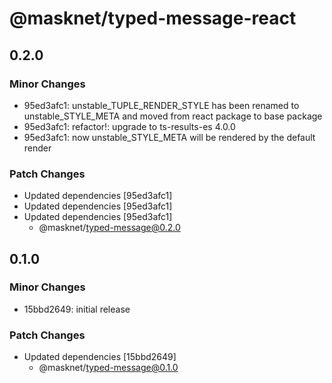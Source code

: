 # @masknet/typed-message-react

## 0.2.0

### Minor Changes

- 95ed3afc1: unstable_TUPLE_RENDER_STYLE has been renamed to unstable_STYLE_META and moved from react package to base package
- 95ed3afc1: refactor!: upgrade to ts-results-es 4.0.0
- 95ed3afc1: now unstable_STYLE_META will be rendered by the default render

### Patch Changes

- Updated dependencies [95ed3afc1]
- Updated dependencies [95ed3afc1]
- Updated dependencies [95ed3afc1]
  - @masknet/typed-message@0.2.0

## 0.1.0

### Minor Changes

- 15bbd2649: initial release

### Patch Changes

- Updated dependencies [15bbd2649]
  - @masknet/typed-message@0.1.0
